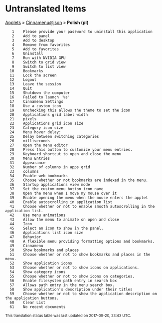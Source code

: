 # Untranslated Items
[Applets](../../../README.md) &#187; [Cinnamenu@json](../README.md) &#187; **Polish (pl)**

       1	Please provide your password to uninstall this application
       2	Add to panel
       3	Add to desktop
       4	Remove from favorites
       5	Add to favorites
       6	Uninstall
       7	Run with NVIDIA GPU
       8	Switch to grid view
       9	Switch to list view
      10	Bookmarks
      11	Lock the screen
      12	Logout
      13	Leave the session
      14	Quit
      15	Shutdown the computer
      16	Failed to launch '%s'
      17	Cinnamenu Settings
      18	Use a custom icon
      19	Unchecking this allows the theme to set the icon
      20	Applications grid label width
      21	pixels
      22	Applications grid icon size
      23	Category icon size
      24	Menu hover delay:
      25	Delay between switching categories
      26	milliseconds
      27	Open the menu editor
      28	Press this button to customize your menu entries.
      29	Keyboard shortcut to open and close the menu
      30	Menu Entries
      31	Appearance
      32	Number of columns in apps grid
      33	columns
      34	Enable web bookmarks
      35	Choose whether or not bookmarks are indexed in the menu.
      36	Startup applications view mode
      37	Set the custom menu button icon name
      38	Open the menu when I move my mouse over it
      39	Enable opening the menu when the mouse enters the applet
      40	Enable autoscrolling in application list
      41	Choose whether or not to enable smooth autoscrolling in the application list.
      42	Use menu animations
      43	Allow the menu to animate on open and close
      44	Icon
      45	Select an icon to show in the panel.
      46	Applications list icon size
      47	Behavior
      48	A flexible menu providing formatting options and bookmarks.
      49	Cinnamenu
      50	Show bookmarks and places
      51	Choose whether or not to show bookmarks and places in the menu.
      52	Show application icons
      53	Choose whether or not to show icons on applications.
      54	Show category icons
      55	Choose whether or not to show icons on categories.
      56	Enable filesystem path entry in search box
      57	Allows path entry in the menu search box.
      58	Show application's description under their titles
      59	Choose whether or not to show the application description on the application buttons.
      60	Clear List
      61	No recent documents

<sup>This translation status table was last updated on 2017-09-20, 23:43 UTC.</sup>
